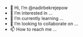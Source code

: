 - 👋 Hi, I’m @nadirbekrejepow
- 👀 I’m interested in ...
- 🌱 I’m currently learning ...
- 💞️ I’m looking to collaborate on ...
- 📫 How to reach me ...

<!---
nadirbekrejepow/nadirbekrejepow is a ✨ special ✨ repository because its `README.md` (this file) appears on your GitHub profile.
You can click the Preview link to take a look at your changes.
--->
